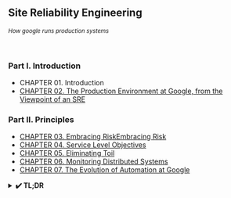 ## Site Reliability Engineering
<i><small>How google runs production systems</small></i>

<br/>

### Part I. Introduction

- CHAPTER 01. Introduction
- [CHAPTER 02. The Production Environment at Google, from the Viewpoint of an SRE](https://github.com/gngsn/TIL/tree/master/books/sre/chapter02)

### Part II. Principles

- [CHAPTER 03. Embracing RiskEmbracing Risk](https://github.com/gngsn/TIL/tree/master/books/sre/chapter03)
- [CHAPTER 04. Service Level Objectives](https://github.com/gngsn/TIL/tree/master/books/sre/chapter04)
- [CHAPTER 05. Eliminating Toil](https://github.com/gngsn/TIL/tree/master/books/sre/chapter05)
- [CHAPTER 06. Monitoring Distributed Systems](https://github.com/gngsn/TIL/blob/master/books/sre/chapter06)
- [CHAPTER 07. The Evolution of Automation at Google](https://github.com/gngsn/TIL/tree/master/books/sre/chapter07)

<details>
<summary><b>✔️ TL;DR</b></summary>

_: CHAPTER 03 ~ 05_

1️⃣ 시스템의 **신뢰성**을 높이는 데 소요되는 **비용은 비례해서 증가하지 않음**. 반대로, **신뢰성을 향상**시키는 것이 **비용을 100배 증가시키기도 함**

2️⃣ 서비스 별로 **서비스 성격에 맞는 지표를 살펴보고 분석하는 것이 중요**

3️⃣ **지표는 평균보다는 분포(distribution)가 더 중요**

**4️⃣ 목표치 선택하기**
1. 현재 성능을 기준으로 목표치를 설정하지 말 것
2. 최대한 단순하게 생각할 것
3. 자기 만족에 얽매이지 말 것
4. 가능한 적은 수의 SLO를 설정할 것
5. 처음부터 완벽하게 하려고 하지 말 것

**✔️ 새로 알게된 내용**
- **SLI**: Service Level Indicator, 서비스 수준 지표
  - 서비스 수준을 판단할 수 있는 여러 지표를 정량적으로 측정한 값
- **SLO**: Service Level Objective, 서비스 수준 목표
  - SLI로 측정된 서비스 수준의 목표치 또는 일정 범위를 의미
- **SLA**: Service Level Agreement. 서비스 수준 협약
  - 서비스 수준 목표(SLO)를 달성했을 경우 or 달성하지 못했을 경우의 보상에 대한 사용자와의 명시적 또는 암묵적인 계약

</details>
<br/><br/>